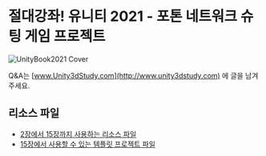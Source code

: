
# 절대강좌! 유니티 2021 - 포톤 네트워크 슈팅 게임 프로젝트

![UnityBook2021 Cover](http://IndieGameMaker.github.io/images/books/unity2021_3D_800600.png)

Q&A는 [www.Unity3dStudy.com](http://www.unity3dstudy.com) 에 글을 남겨주세요.

## 리소스 파일

- [2장에서 15장까지 사용하는 리소스 파일](https://github.com/IndieGameMaker/UnityBook/archive/refs/heads/master.zip)
- [15장에서 사용할 수 있는 템플릿 프로젝트 파일](https://1drv.ms/u/s!Asker0nVo1TS9ItvcuBpVsbs5cHntA?e=6SoDZT)